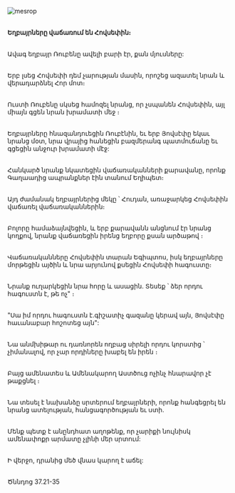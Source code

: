 ![mesrop](https://volamar.ru/audio_video/foto/01/detbible/B64.BMP)

\
**Եղբայրները վաճառում են Հովսեփին։**

\
Ավագ եղբայր Ռուբենը ավելի բարի էր, քան մյուսները:

\
Երբ լսեց Հովսեփի դեմ չարության մասին, որոշեց ազատել նրան և վերադարձնել Հոր մոտ։

\
Ուստի Ռուբենը սկսեց համոզել նրանց, որ չսպանեն Հովսեփին, այլ միայն գցեն նրան խրամատի մեջ ։

\
Եղբայրները հնազանդուեցին Ռուբէնին, եւ երբ Յովսէփը եկաւ նրանց մօտ, նրա վրայից հանեցին բազմերանգ պատմուճանը եւ գցեցին անջուր խրամատի մէջ:

\
Հանկարծ նրանք նկատեցին վաճառականների քարավանը, որոնք Գաղաադից ապրանքներ էին տանում Եղիպետ։

\
Այդ ժամանակ եղբայրներից մեկը ՝ Հուդան, առաջարկեց Հովսեփին վաճառել վաճառականներին։

\
Բոլորը համաձայնվեցին, և երբ քարավանն անցնում էր նրանց կողքով, նրանք վաճառեցին իրենց եղբորը քսան արծաթով ։

\
Վաճառականները Հովսեփին տարան Եգիպտոս, իսկ եղբայրները մորթեցին այծին և նրա արյունով քսեցին Հովսեփի հագուստը։

\
Նրանք ուղարկեցին նրա հորը և ասացին. Տեսեք ՝ ձեր որդու հագուստն է, թե ոչ" ։

\
"Սա իմ որդու հագուստն է.գիշատիչ գազանը կերավ այն, Յովսէփը հաւանաբար հոշոտեց այն":

\
Նա անմխիթար ու դառնորեն ողբաց սիրելի որդու կորստից ՝ չիմանալով, որ չար որդիները խաբել են իրեն ։

\
Բայց ամենատես և Ամենակարող Աստծուց ոչինչ հնարավոր չէ թաքցնել ։

\
Նա տեսել է նախանձը սրտերում եղբայրների, որոնք հանգեցրել են նրանց ատելության, հանցագործության եւ ստի.

\
Մենք պետք է անընդհատ աղոթենք, որ չարիքի նույնիսկ ամենափոքր արմատը չլինի մեր սրտում:

\
Ի վերջո, դրանից մեծ վնաս կարող է աճել:

\
Ծննդոց 37.21-35
